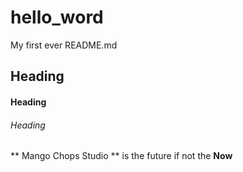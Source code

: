 # hello_word
My first ever README.md

## Heading

#### Heading

###### Heading

** Mango Chops Studio ** is the future if not the  **Now**
